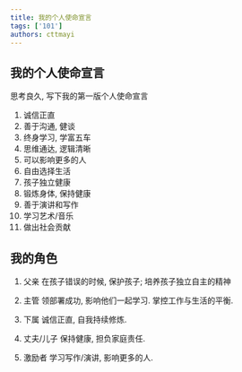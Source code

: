 ```yaml
---
title: 我的个人使命宣言
tags: ['101']
authors: cttmayi
---
```


## 我的个人使命宣言
思考良久, 写下我的第一版个人使命宣言

1. 诚信正直
1. 善于沟通, 健谈
1. 终身学习, 学富五车
1. 思维通达, 逻辑清晰
1. 可以影响更多的人
1. 自由选择生活
1. 孩子独立健康
1. 锻炼身体, 保持健康
1. 善于演讲和写作
1. 学习艺术/音乐
1. 做出社会贡献

## 我的角色

1. 父亲
在孩子错误的时候, 保护孩子;  培养孩子独立自主的精神

1. 主管
领部署成功, 影响他们一起学习. 掌控工作与生活的平衡.

1. 下属
诚信正直, 自我持续修炼.

1. 丈夫/儿子
保持健康, 担负家庭责任.

1. 激励者
学习写作/演讲, 影响更多的人.